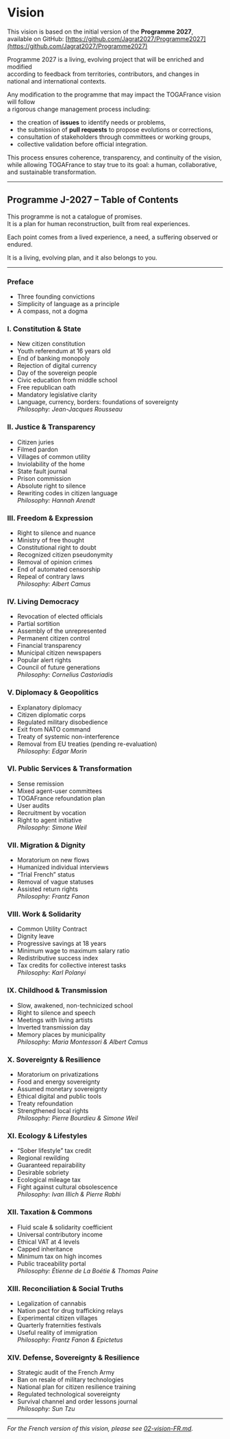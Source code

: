 # Vision

This vision is based on the initial version of the **Programme 2027**,  
available on GitHub: [https://github.com/Jagrat2027/Programme2027](https://github.com/Jagrat2027/Programme2027)

Programme 2027 is a living, evolving project that will be enriched and modified  
according to feedback from territories, contributors, and changes in national and international contexts.

Any modification to the programme that may impact the TOGAFrance vision will follow  
a rigorous change management process including:  
- the creation of **issues** to identify needs or problems,  
- the submission of **pull requests** to propose evolutions or corrections,  
- consultation of stakeholders through committees or working groups,  
- collective validation before official integration.

This process ensures coherence, transparency, and continuity of the vision,  
while allowing TOGAFrance to stay true to its goal: a human, collaborative, and sustainable transformation.

---

## Programme J-2027 – Table of Contents

This programme is not a catalogue of promises.  
It is a plan for human reconstruction, built from real experiences.

Each point comes from a lived experience, a need, a suffering observed or endured.

It is a living, evolving plan, and it also belongs to you.

---

### Preface

- Three founding convictions  
- Simplicity of language as a principle  
- A compass, not a dogma  

### I. Constitution & State

- New citizen constitution  
- Youth referendum at 16 years old  
- End of banking monopoly  
- Rejection of digital currency  
- Day of the sovereign people  
- Civic education from middle school  
- Free republican oath  
- Mandatory legislative clarity  
- Language, currency, borders: foundations of sovereignty  
*Philosophy: Jean-Jacques Rousseau*

### II. Justice & Transparency

- Citizen juries  
- Filmed pardon  
- Villages of common utility  
- Inviolability of the home  
- State fault journal  
- Prison commission  
- Absolute right to silence  
- Rewriting codes in citizen language  
*Philosophy: Hannah Arendt*

### III. Freedom & Expression

- Right to silence and nuance  
- Ministry of free thought  
- Constitutional right to doubt  
- Recognized citizen pseudonymity  
- Removal of opinion crimes  
- End of automated censorship  
- Repeal of contrary laws  
*Philosophy: Albert Camus*

### IV. Living Democracy

- Revocation of elected officials  
- Partial sortition  
- Assembly of the unrepresented  
- Permanent citizen control  
- Financial transparency  
- Municipal citizen newspapers  
- Popular alert rights  
- Council of future generations  
*Philosophy: Cornelius Castoriadis*

### V. Diplomacy & Geopolitics

- Explanatory diplomacy  
- Citizen diplomatic corps  
- Regulated military disobedience  
- Exit from NATO command  
- Treaty of systemic non-interference  
- Removal from EU treaties (pending re-evaluation)  
*Philosophy: Edgar Morin*

### VI. Public Services & Transformation

- Sense remission  
- Mixed agent-user committees  
- TOGAFrance refoundation plan  
- User audits  
- Recruitment by vocation  
- Right to agent initiative  
*Philosophy: Simone Weil*

### VII. Migration & Dignity

- Moratorium on new flows  
- Humanized individual interviews  
- “Trial French” status  
- Removal of vague statuses  
- Assisted return rights  
*Philosophy: Frantz Fanon*

### VIII. Work & Solidarity

- Common Utility Contract  
- Dignity leave  
- Progressive savings at 18 years  
- Minimum wage to maximum salary ratio  
- Redistributive success index  
- Tax credits for collective interest tasks  
*Philosophy: Karl Polanyi*

### IX. Childhood & Transmission

- Slow, awakened, non-technicized school  
- Right to silence and speech  
- Meetings with living artists  
- Inverted transmission day  
- Memory places by municipality  
*Philosophy: Maria Montessori & Albert Camus*

### X. Sovereignty & Resilience

- Moratorium on privatizations  
- Food and energy sovereignty  
- Assumed monetary sovereignty  
- Ethical digital and public tools  
- Treaty refoundation  
- Strengthened local rights  
*Philosophy: Pierre Bourdieu & Simone Weil*

### XI. Ecology & Lifestyles

- “Sober lifestyle” tax credit  
- Regional rewilding  
- Guaranteed repairability  
- Desirable sobriety  
- Ecological mileage tax  
- Fight against cultural obsolescence  
*Philosophy: Ivan Illich & Pierre Rabhi*

### XII. Taxation & Commons

- Fluid scale & solidarity coefficient  
- Universal contributory income  
- Ethical VAT at 4 levels  
- Capped inheritance  
- Minimum tax on high incomes  
- Public traceability portal  
*Philosophy: Étienne de La Boétie & Thomas Paine*

### XIII. Reconciliation & Social Truths

- Legalization of cannabis  
- Nation pact for drug trafficking relays  
- Experimental citizen villages  
- Quarterly fraternities festivals  
- Useful reality of immigration  
*Philosophy: Frantz Fanon & Epictetus*

### XIV. Defense, Sovereignty & Resilience

- Strategic audit of the French Army  
- Ban on resale of military technologies  
- National plan for citizen resilience training  
- Regulated technological sovereignty  
- Survival channel and order lessons journal  
*Philosophy: Sun Tzu*

---

*For the French version of this vision, please see [02-vision-FR.md](./02-vision-FR.md).*
